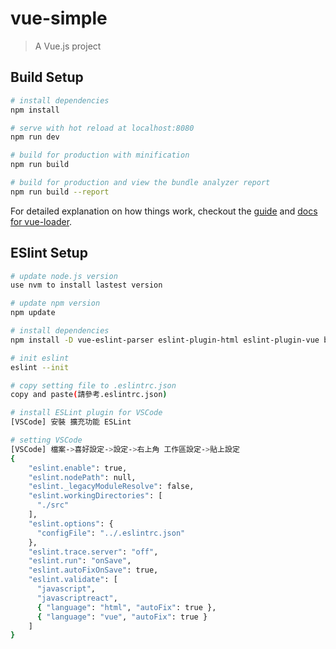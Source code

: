 # vue-simple

> A Vue.js project

## Build Setup

``` bash
# install dependencies
npm install

# serve with hot reload at localhost:8080
npm run dev

# build for production with minification
npm run build

# build for production and view the bundle analyzer report
npm run build --report
```

For detailed explanation on how things work, checkout the [guide](http://vuejs-templates.github.io/webpack/) and [docs for vue-loader](http://vuejs.github.io/vue-loader).



## ESlint Setup

``` bash
# update node.js version
use nvm to install lastest version

# update npm version
npm update

# install dependencies
npm install -D vue-eslint-parser eslint-plugin-html eslint-plugin-vue babel-eslint

# init eslint
eslint --init

# copy setting file to .eslintrc.json
copy and paste(請參考.eslintrc.json)

# install ESLint plugin for VSCode
[VSCode] 安裝 擴充功能 ESLint

# setting VSCode
[VSCode] 檔案->喜好設定->設定->右上角 工作區設定->貼上設定
{
    "eslint.enable": true,
    "eslint.nodePath": null,
    "eslint._legacyModuleResolve": false,
    "eslint.workingDirectories": [
      "./src"
    ],
    "eslint.options": { 
      "configFile": "../.eslintrc.json"
    },
    "eslint.trace.server": "off",
    "eslint.run": "onSave",
    "eslint.autoFixOnSave": true,
    "eslint.validate": [
      "javascript",
      "javascriptreact",
      { "language": "html", "autoFix": true },
      { "language": "vue", "autoFix": true }
    ]
}

```
